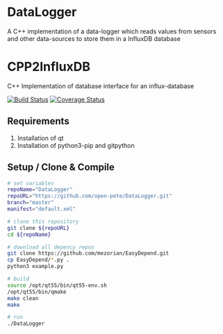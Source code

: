 # DataLogger
A C++ implementation of a data-logger which reads values from sensors and other data-sources to store them in a InfluxDB database

# CPP2InfluxDB
C++ Implementation of database interface for an influx-database

[![Build Status](https://travis-ci.org/open-pete/DataLogger.svg?branch=development)](https://travis-ci.org/open-pete/DataLogger) [![Coverage Status](https://coveralls.io/repos/github/open-pete/DataLogger/badge.svg?branch=development)](https://coveralls.io/github/open-pete/DataLogger?branch=development)

## Requirements 

 1. Installation of qt
 2. Installation of python3-pip and gitpython

## Setup / Clone & Compile 

```bash
# set variables
repoName="DataLogger"
repoURL="https://github.com/open-pete/DataLogger.git"
branch="master"
manifest="default.xml"

# clone this repository
git clone ${repoURL}
cd ${repoName}

# download all depency repos
git clone https://github.com/mezorian/EasyDepend.git
cp EasyDepend/*.py .
python3 example.py

# build
source /opt/qt55/bin/qt55-env.sh
/opt/qt55/bin/qmake
make clean
make

# run
./DataLogger

```

